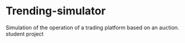 # Trending-simulator
Simulation of the operation of a trading platform based on an auction. student project
